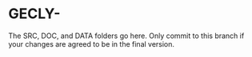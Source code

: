 # GECLY-

The SRC, DOC, and DATA folders go here.
Only commit to this branch if your changes are agreed to be in the final version.
